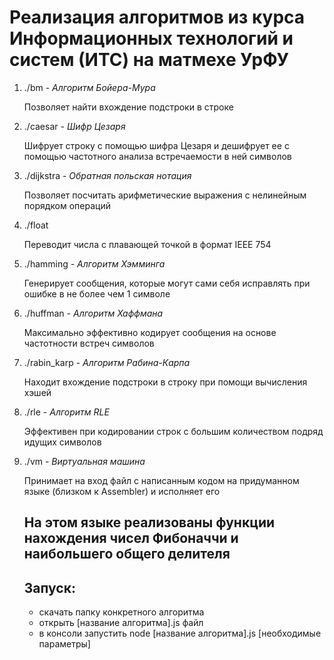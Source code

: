 # Реализация алгоритмов из курса Информационных технологий и систем (ИТС) на матмехе УрФУ

1. ./bm - _Алгоритм Бойера-Мура_

    Позволяет найти вхождение подстроки в строке
2. ./caesar - _Шифр Цезаря_

    Шифрует строку с помощью шифра Цезаря и дешифрует ее с помощью частотного анализа встречаемости в ней символов
3. ./dijkstra - _Обратная польская нотация_

    Позволяет посчитать арифметические выражения с нелинейным порядком операций
4. ./float
    
    Переводит числа с плавающей точкой в формат IEEE 754
5. ./hamming - _Алгоритм Хэмминга_

    Генерирует сообщения, которые могут сами себя исправлять при ошибке в не более чем 1 символе
6. ./huffman - _Алгоритм Хаффмана_

    Максимально эффективно кодирует сообщения на основе частотности встреч символов
7. ./rabin_karp - _Алгоритм Рабина-Карпа_

    Находит вхождение подстроки в строку при помощи вычисления хэшей
8. ./rle - _Алгоритм RLE_

    Эффективен при кодировании строк с большим количеством подряд идущих символов
9. ./vm - _Виртуальная машина_

    Принимает на вход файл с написанным кодом на придуманном языке (близком к Assembler) и исполняет его

    На этом языке реализованы функции нахождения чисел Фибоначчи и наибольшего общего делителя
    ---
    ## Запуск:
    - скачать папку конкретного алгоритма
    - открыть [название алгоритма].js файл
    - в консоли запустить node [название алгоритма].js [необходимые параметры]
